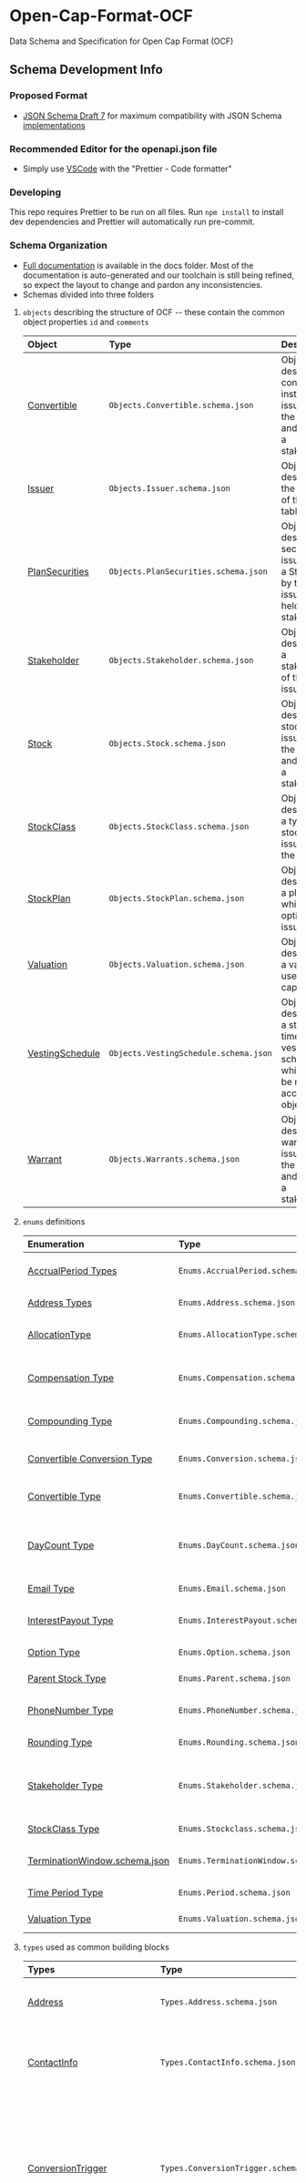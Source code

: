 # Open-Cap-Format-OCF

Data Schema and Specification for Open Cap Format (OCF)

## Schema Development Info

### Proposed Format

- [JSON Schema Draft 7](https://json-schema.org/specification-links.html#draft-7) for maximum compatibility with
  JSON Schema [implementations](https://protect-us.mimecast.com/s/bvw6ClYgmKf29D5ZHqNca4?domain=json-schema.org)

### Recommended Editor for the openapi.json file

- Simply use [VSCode](https://code.visualstudio.com/) with the "Prettier - Code formatter"

### Developing

This repo requires Prettier to be run on all files. Run `npm install` to install dev dependencies and Prettier will automatically run pre-commit.

### Schema Organization

- [Full documentation](docs/README.md) is available in the docs folder. Most of the documentation is auto-generated and our toolchain is still being refined, so expect the layout to change and pardon any inconsistencies.
- Schemas divided into three folders

1. `objects` describing the structure of OCF -- these contain the common object properties `id` and `comments`

   | Object                                     | Type                                  | Description                                                                                   |
   | :----------------------------------------- | :------------------------------------ | :-------------------------------------------------------------------------------------------- |
   | [Convertible](docs/convertible-1.md)       | `Objects.Convertible.schema.json`     | Object describing convertible instrument issued by the issuer and held by a stakeholder       |
   | [Issuer](docs/issuer.md)                   | `Objects.Issuer.schema.json`          | Object describing the issuer of the cap table                                                 |
   | [PlanSecurities](docs/plansecurities.md)   | `Objects.PlanSecurities.schema.json`  | Object describing securities issued from a StockPlan by the issuer and held by a stakeholder  |
   | [Stakeholder](docs/stakeholder-1.md)       | `Objects.Stakeholder.schema.json`     | Object describing a stakeholder of the issuer                                                 |
   | [Stock](docs/stock.md)                     | `Objects.Stock.schema.json`           | Object describing stock issued by the issuer and held by a stakeholder                        |
   | [StockClass](docs/stockclass-1.md)         | `Objects.StockClass.schema.json`      | Object describing a type of stock class issued by the issuer                                  |
   | [StockPlan](docs/stockplan.md)             | `Objects.StockPlan.schema.json`       | Object describing a plan which stock options are issued from                                  |
   | [Valuation](docs/valuation-1.md)           | `Objects.Valuation.schema.json`       | Object describing a valuation used in the cap table                                           |
   | [VestingSchedule](docs/vestingschedule.md) | `Objects.VestingSchedule.schema.json` | Object describing a strictly time-based vesting schedule which can be re-used accross objects |
   | [Warrant](docs/warrant.md)                 | `Objects.Warrants.schema.json`        | Object describing warrants issued by the issuer and held by a stakeholder                     |

2. `enums` definitions

   | Enumeration                                                | Type                                  | Description                                                                   |
   | :--------------------------------------------------------- | :------------------------------------ | :---------------------------------------------------------------------------- |
   | [AccrualPeriod Types](docs/accrualperiod.md)               | `Enums.AccrualPeriod.schema.json`     | Enumeration of interest accrual period type                                   |
   | [Address Types](docs/address.md)                           | `Enums.Address.schema.json`           | Enumeration of address types                                                  |
   | [AllocationType](docs/allocationtype.md)                   | `Enums.AllocationType.schema.json`    | Enumeration of allocation types for vesting schedules                         |
   | [Compensation Type](docs/compensation.md)                  | `Enums.Compensation.schema.json`      | Enumeration of stock compensation types                                       |
   | [Compounding Type](docs/compounding.md)                    | `Enums.Compounding.schema.json`       | Enumeration of interest compounding type                                      |
   | [Convertible Conversion Type](docs/conversion.md)          | `Enums.Conversion.schema.json`        | Enumeration of convertible conversion type                                    |
   | [Convertible Type](docs/convertible.md)                    | `Enums.Convertible.schema.json`       | Enumeration of convertible instrument types                                   |
   | [DayCount Type](docs/daycount.md)                          | `Enums.DayCount.schema.json`          | Enumeration of how the number of days are determined per period               |
   | [Email Type](docs/email.md)                                | `Enums.Email.schema.json`             | Enumeration of email types                                                    |
   | [InterestPayout Type](docs/interestpayout.md)              | `Enums.InterestPayout.schema.json`    | Enumeration of type of interest payout                                        |
   | [Option Type](docs/option.md)                              | `Enums.Option.schema.json`            | Enumeration of option types                                                   |
   | [Parent Stock Type](docs/parent.md)                        | `Enums.Parent.schema.json`            | Enumeration of parent stock types                                             |
   | [PhoneNumber Type](docs/phonenumber.md)                    | `Enums.PhoneNumber.schema.json`       | Enumeration of phone number types                                             |
   | [Rounding Type](docs/rounding.md)                          | `Enums.Rounding.schema.json`          | Enumeration of rounding types                                                 |
   | [Stakeholder Type](docs/stakeholder.md)                    | `Enums.Stakeholder.schema.json`       | Enumeration of stakeholder types - individual (human) or institution (entity) |
   | [StockClass Type](docs/stockclass.md)                      | `Enums.Stockclass.schema.json`        | Enumeration of stockclass types                                               |
   | [TerminationWindow.schema.json](docs/terminationwindow.md) | `Enums.TerminationWindow.schema.json` | Enumeration of TerminationWindow types                                        |
   | [Time Period Type](docs/period.md)                         | `Enums.Period.schema.json`            | Enumeration of time period types                                              |
   | [Valuation Type](docs/valuation.md)                        | `Enums.Valuation.schema.json`         | Enumeration of valuation types                                                |

3. `types` used as common building blocks

   | Types                                                                       | Type                                               | Description                                                                                                                                                        |
   | :-------------------------------------------------------------------------- | :------------------------------------------------- | :----------------------------------------------------------------------------------------------------------------------------------------------------------------- |
   | [Address](docs/address-1.md)                                                | `Types.Address.schema.json`                        | Type representation of an address as an object                                                                                                                     |
   | [ContactInfo](docs/contactinfo.md)                                          | `Types.ContactInfo.schema.json`                    | Type representation of a primary contact person for a stakeholder                                                                                                  |
   | [ConversionTrigger](docs/conversiontrigger.md)                              | `Types.ConversionTrigger.schema.json`              | Type representation of a convertibles conversion rights into stock upon an event (such as holder election or Change of Control)                                    |
   | [Custom Vesting Tranche](docs/customvestingtranche.md)                      | `Types.CustomVestingTranche.schema.json`           | Type representation of an vesting tranche by date and quantity                                                                                                     |
   | [DateTime](docs/datetime.md)                                                | `Types.DateTime.schema.json`                       | Type representing an instant in Universal Coordinated Time (UTC)                                                                                                   |
   | [Email](docs/email-1.md)                                                    | `Types.Email.schema.json`                          | Type representation of an email address                                                                                                                            |
   | [Event-driven Vesting Condition](docs/eventdrivenvestingcondition.md)       | `Types.EventDrivenVestingCondition.schema.json`    | Type representation of complex event-driven vesting criteria                                                                                                       |
   | [Money](docs/money.md)                                                      | `Types.Money.schema.json`                          | Type representing a monetary value in a specified currency code                                                                                                    |
   | [Name](docs/name.md)                                                        | `Types.Name.schema.json`                           | Type comprising of multiple name components                                                                                                                        |
   | [Numeric](docs/numeric.md)                                                  | `Types.Numeric.schema.json`                        | Type representation of a number (up to 10 decimal places supported by the spec)                                                                                    |
   | [PhoneNumber](docs/phone.md)                                                | `Types.PhoneNumber.schema.json`                    | Type representation of a phone number                                                                                                                              |
   | [Ratio](docs/ratio.md)                                                      | `Types.Ratio.schema.json`                          | Type representation of a ratio as antecedent and consequent numeric values                                                                                         |
   | [Schedule-driven Vesting Condition](docs/scheduledrivenvestingcondition.md) | `Types.ScheduleDrivenVestingCondition.schema.json` | Type representation of a row in a vesting schedule                                                                                                                 |
   | [SecurityExemption](docs/securityexemption.md)                              | `Types.SecurityExemption.schema.json`              | Type representation of a securities issuance exemption that includes an unstructured description and a country code (ISO-3166) for ease of processing and analysis |
   | [StockClassConversionRights](docs/stockclassconversionrights.md)            | `Types.StockClassConversionRights.schema.json`     | Type representation of a stock class or series conversion rights into another stock class or series as an object                                                   |
   | [StockParent](docs/stockparent.md)                                          | `Types.StockParent.schema.json`                    | Type representation of the parent security of a given stock issuance                                                                                               |
   | [TaxID](docs/taxid.md)                                                      | `Types.TaxID.schema.json`                          | Type representation of a government identifier for tax purposes                                                                                                    |
   | [TerminationWindow](docs/terminationwindow-1.md)                            | `Types.TerminationWindow.schema.json`              | Type representation of a termination window as an object                                                                                                           |
   | [Vesting](docs/vesting.md)                                                  | `Types.Vesting.schema.json`                        | Type representing all aspects related to vesting securities                                                                                                        |

_Documentation automatically generated with [jsonschema2md](https://github.com/adobe/jsonschema2md)_

## Contributors (alphabetical)

- Ryan Carpenter
- Ben Hutchings
- Patrick Johnmeyer
- Tyler McConnell
- Dan Owen
- Chris Pasakarnis
- John Scrudato
- Ray Shan
- Caroline Taymor
- Eric Vogl
- Rob Wise
- Jacob Yavis
